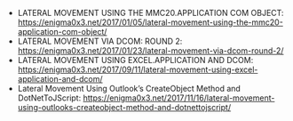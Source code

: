 - LATERAL MOVEMENT USING THE MMC20.APPLICATION COM OBJECT: https://enigma0x3.net/2017/01/05/lateral-movement-using-the-mmc20-application-com-object/
- LATERAL MOVEMENT VIA DCOM: ROUND 2: https://enigma0x3.net/2017/01/23/lateral-movement-via-dcom-round-2/
- LATERAL MOVEMENT USING EXCEL.APPLICATION AND DCOM: https://enigma0x3.net/2017/09/11/lateral-movement-using-excel-application-and-dcom/
- Lateral Movement Using Outlook’s CreateObject Method and DotNetToJScript: https://enigma0x3.net/2017/11/16/lateral-movement-using-outlooks-createobject-method-and-dotnettojscript/
